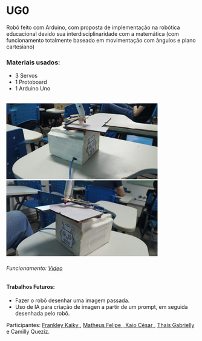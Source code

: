 # UG0
 Robô feito com Arduino, com proposta de implementação na robótica educacional devido sua interdisciplinaridade com a matemática (com funcionamento totalmente baseado em movimentação com ângulos e plano cartesiano)

 <h3>Materiais usados:</h3> 
 <ul>
   <li>3 Servos</li>
   <li>1 Protoboard</li>
   <li>1 Arduino Uno</li>
 </ul>
 
 <br/>
 
 <div style="display: inline_block">
<img width=400px height=200px src= 'Ugin.jpg' alt= 'UG0'>
<img width=400px height=200px src= 'ugin2.jpg' alt= 'UG0'>
 </div>
  
  <h6> Funcionamento: <a href="">Video</a></h6>
 
 <h4>Trabalhos Futuros:</h4>
  <ul>
   <li>Fazer o robô desenhar uma imagem passada.</li>
   <li>Uso de IA para criação de imagen a partir de um prompt, em seguida desenhada pelo robô.</li>
 </ul>
 
 Participantes:  <a href= "https://github.com/Franky03"> Frankley Kaiky </a>, <a href= "https://github.com/MatheusFelipeLS"> Matheus Felipe </a>,<a href= "https://github.com/kaiocesarb15"> Kaio César </a>, <a href= "https://github.com/GabriellyMarques02"> Thaís Gabrielly </a> e Camilly Queziz.
